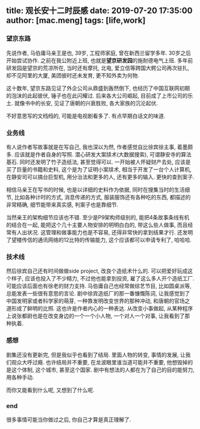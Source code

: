title: 观长安十二时辰感
date: 2019-07-20 17:35:00
author: [mac.meng]
tags: [life,work]
---

### 望京东路

先说作者, 马伯庸马亲王是也, 39岁, 工程师家庭, 曾在新西兰留学多年. 30岁之后开始尝试协作. 之前在我公附近上班, 也就是**望京研发园**的施耐德电气上班. 多年前研发园是望京的荒凉所在, 当时还有摩托, 北电, 爱立信等跨国大鳄公司再次驻扎, 却不见阿里的大厦, 美团彼时还未发育, 更不知外卖为何物.

这十数年, 望京东路见证了外企公司从鼎盛到轰然倒下, 也经历了中国互联网初期的泡沫的此起彼伏, 锤子也在此闪耀过. 后来各大公司崛起, 目前成了上市公司的乐土. 就像书中的长安, 见证了唐朝的兴衰胜败, 各大家族的沉沦起伏.

不好意思写的文绉绉的, 可能是电视剧看多了. 有点早期白话文的味道.

### 业务线

有人说作者写故事就是在写自己, 我也深以为然, 作者感觉自比徐宾徐主事, 着墨颇多. 应该就是作者自身的写照. 潜心研发大案牍术(大数据搜索), 可谓静安寺的算法基石. 同时还发明了竹子造纸法, 甚至觉得可以. 一开始被人怀疑财产去处, 应该是买了巨量的书籍和史料, 这个是为了证明小案牍术, 相当于开发了一台个人计算机, 在静安司可以搞台巨型机, 用分治法和更多的人, 还有更多的输入. 更快的查到案子. 

相信马亲王在写书的时候, 也是以详细的史料作为依据, 同时在搜集当时的生活细节, 比如各种计时的方式, 消息传递的方式, 服装服饰还有各种吃的东西, 都描述的非常精确, 细节能带来真实感, 判案子也是靠细节. 

当然亲王的架构细节应该也不错. 至少是P9架构师级别的, 能把4条故事条线有机的结合在一起, 能把这个几十主要人物安排的明明白白的, 带这么些人做事, 而且经常有人出状况. 这管理和做事能力也是不容易, 还得非常快的拿到结果才行. 还发明了望楼传信的通讯网络的12比特的传输能力, 这个应该都可以申请专利了, 哈哈哈. 

###  技术线

然后徐宾自己还有时间做做side project, 改良个造纸术什么的. 可以把爱好玩成这个样子, 应该也投入了不少精力, 不过他也能拿到投资, 雇了这么多人开个造纸工厂. 可能应该后面也有徐老的财力支持. 马伯庸自己也经常做综艺节目, 比如圆桌派等, 总能发表一些很有意思的言论. 剧中徐宾造纸厂的那一番慷慨陈词, 让我感觉到了中国发明家或者科学家的萌芽, 一种靠发明改变世界的那种冲动, 和唐朝的官场之道形成了鲜明的比照. 这也许是作者内心的一种表达. 从改变小事做起, 从某种程序上说张都尉也是在改变身边的一个一个小人物, 一个对人一个对事, 让我看到了那种执着.

### 感想

剧集还没有更新完, 但是我似乎也看到了结局. 里面人物的转变, 事情的发展, 让我们观众大呼过瘾. 也许结局并不重要, 在龙波眼里谁当道可能并不重要, 他想毁掉的是这个体制, 这个城市, 甚至这个国家. 剧中有想法的人都在为了自己的目的能努力, 用各种手动. 

而你又能看到什么呢, 又想到了什么呢. 

### end

很多事情可能当你做过之后, 你自己才算是真正理解了. 